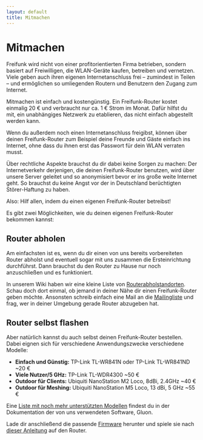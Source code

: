 ```yaml
---
layout: default
title: Mitmachen
---
```

# Mitmachen

Freifunk wird nicht von einer profitorientierten Firma betrieben, sondern basiert auf Freiwilligen, die WLAN-Geräte kaufen, betreiben und vernetzen. Viele geben auch ihren eigenen Internetanschluss frei – zumindest in Teilen – und ermöglichen so umliegenden Routern und Benutzern den Zugang zum Internet.

Mitmachen ist einfach und kostengünstig. Ein Freifunk-Router kostet einmalig 20 € und verbraucht nur ca. 1 € Strom im Monat. Dafür hilfst du mit, ein unabhängiges Netzwerk zu etablieren, das nicht einfach abgestellt werden kann.

Wenn du außerdem noch einen Internetanschluss freigibst, können über deinen Freifunk-Router zum Beispiel deine Freunde und Gäste einfach ins Internet, ohne dass du ihnen erst das Passwort für dein WLAN verraten musst.

Über rechtliche Aspekte brauchst du dir dabei keine Sorgen zu machen: Der Internetverkehr derjenigen, die deinen Freifunk-Router benutzen, wird über unsere Server geleitet und so anonymisiert bevor er ins große weite Internet geht. So brauchst du keine Angst vor der in Deutschland berüchtigten Störer-Haftung zu haben.

Also: Hilf allen, indem du einen eigenen Freifunk-Router betreibst!

Es gibt zwei Möglichkeiten, wie du deinen eigenen Freifunk-Router bekommen kannst:

## Router abholen

Am einfachsten ist es, wenn du dir einen von uns bereits vorbereiteten Router abholst und eventuell sogar mit uns zusammen die Ersteinrichtung durchführst. Dann brauchst du den Router zu Hause nur noch anzuschließen und es funktioniert.

In unserem Wiki haben wir eine kleine Liste von [Routerabholstandorten](http://wiki.bremen.freifunk.net/Router/Routerabholstandorte). Schau doch dort einmal, ob jemand in deiner Nähe dir einen Freifunk-Router geben möchte. Ansonsten schreib einfach eine Mail an die [Mailingliste] und frag, wer in deiner Umgebung gerade Router abzugeben hat.

## Router selbst flashen
Aber natürlich kannst du auch selbst deinen Freifunk-Router bestellen. Dabei eignen sich für verschiedene Anwendungszwecke verschiedene Modelle:

<ul class="list-group">
  <li class="list-group-item">
    <strong>Einfach und Günstig:</strong>
    TP-Link TL-WR841N oder TP-Link TL-WR841ND
    <span class="badge">~20 €</span>
  </li>
  <li class="list-group-item">
    <strong>Viele Nutzer/5 GHz:</strong>
    TP-Link TL-WDR4300
    <span class="badge">~50 €</span>
  </li>
  <li class="list-group-item">
    <strong>Outdoor für Clients:</strong>
    Ubiquiti NanoStation M2 Loco, 8dBi, 2.4GHz
    <span class="badge">~40 €</span>
  </li>
  <li class="list-group-item">
    <strong>Outdoor für Meshing:</strong>
    Ubiquiti NanoStation M5 Loco, 13 dBi, 5 GHz
    <span class="badge">~55 €</span>
  </li>
</ul>

Eine [Liste mit noch mehr unterstützten Modellen](http://gluon.readthedocs.io/en/stable/#supported-devices-architectures) findest du in der Dokumentation der von uns verwendeten Software, Gluon.

Lade dir anschließend die passende [Firmware] herunter und spiele sie nach [dieser Anleitung](http://wiki.bremen.freifunk.net/Anleitungen/Firmware/Flashen) auf den Router.

[hshb]: http://hackerspace-bremen.de/anfahrt/
[Mailingliste]: mailto:liste@bremen.freifunk.net
[Firmware]: http://downloads.bremen.freifunk.net/firmware/stable/factory/
